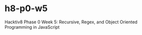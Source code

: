 # h8-p0-w5
Hacktiv8 Phase 0 Week 5: Recursive, Regex, and Object Oriented Programming in JavaScript
